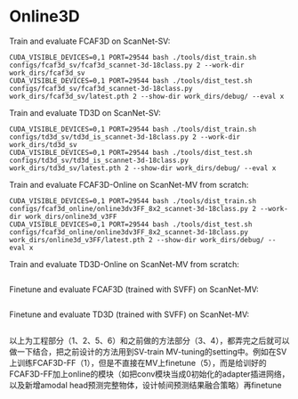 # Online3D

Train and evaluate FCAF3D on ScanNet-SV:
```
CUDA_VISIBLE_DEVICES=0,1 PORT=29544 bash ./tools/dist_train.sh configs/fcaf3d_sv/fcaf3d_scannet-3d-18class.py 2 --work-dir work_dirs/fcaf3d_sv
CUDA_VISIBLE_DEVICES=0,1 PORT=29544 bash ./tools/dist_test.sh configs/fcaf3d_sv/fcaf3d_scannet-3d-18class.py work_dirs/fcaf3d_sv/latest.pth 2 --show-dir work_dirs/debug/ --eval x
```

Train and evaluate TD3D on ScanNet-SV:
```
CUDA_VISIBLE_DEVICES=0,1 PORT=29544 bash ./tools/dist_train.sh configs/td3d_sv/td3d_is_scannet-3d-18class.py 2 --work-dir work_dirs/td3d_sv
CUDA_VISIBLE_DEVICES=0,1 PORT=29544 bash ./tools/dist_test.sh configs/td3d_sv/td3d_is_scannet-3d-18class.py work_dirs/td3d_sv/latest.pth 2 --show-dir work_dirs/debug/ --eval x
```

Train and evaluate FCAF3D-Online on ScanNet-MV from scratch:
```
CUDA_VISIBLE_DEVICES=0,1 PORT=29544 bash ./tools/dist_train.sh configs/fcaf3d_online/online3dv3FF_8x2_scannet-3d-18class.py 2 --work-dir work_dirs/online3d_v3FF
CUDA_VISIBLE_DEVICES=0,1 PORT=29544 bash ./tools/dist_test.sh configs/fcaf3d_online/online3dv3FF_8x2_scannet-3d-18class.py work_dirs/online3d_v3FF/latest.pth 2 --show-dir work_dirs/debug/ --eval x
```

Train and evaluate TD3D-Online on ScanNet-MV from scratch:
```
```

Finetune and evaluate FCAF3D (trained with SVFF) on ScanNet-MV:
```
```

Finetune and evaluate TD3D (trained with SVFF) on ScanNet-MV:
```
```


以上为工程部分（1、2、5、6）和之前做的方法部分（3、4），都弄完之后就可以做一下结合，把之前设计的方法用到SV-train MV-tuning的setting中。例如在SV上训练FCAF3D-FF（1），但是不直接在MV上finetune（5），而是给训好的FCAF3D-FF加上online的模块（如把conv模块当成0初始化的adapter插进网络，以及新增amodal head预测完整物体，设计帧间预测结果融合策略）再finetune
